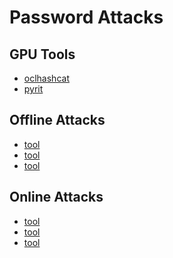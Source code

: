 # Password Attacks

GPU Tools
-----------

 * [oclhashcat](../tools/oclhashcat.md)
 * [pyrit](../tools/pyrit.md)

Offline Attacks
-----------

 * [tool](../tools/_template.md)
 * [tool](../tools/_template.md)
 * [tool](../tools/_template.md)

Online Attacks
-----------

 * [tool](../tools/_template.md)
 * [tool](../tools/_template.md)
 * [tool](../tools/_template.md)
